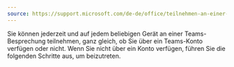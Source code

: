 ```yaml
---
source: https://support.microsoft.com/de-de/office/teilnehmen-an-einer-besprechung-ohne-konto-in-microsoft-teams-c6efc38f-4e03-4e79-b28f-e65a4c039508
---
```

Sie können jederzeit und auf jedem beliebigen Gerät an einer Teams-Besprechung teilnehmen, ganz gleich, ob Sie über ein Teams-Konto verfügen oder nicht. Wenn Sie nicht über ein Konto verfügen, führen Sie die folgenden Schritte aus, um beizutreten.

